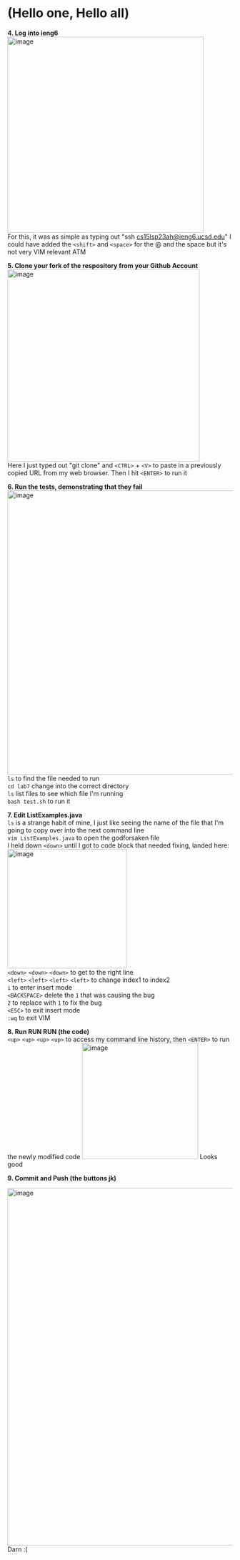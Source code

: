 # (Hello one, Hello all)

**4. Log into ieng6**
 <br />
<img width="439" alt="image" src="https://github.com/doduong102/How-To-Lab-4/assets/130004918/f225adc9-8607-4e95-8eca-711f5bfa2116">
 <br />
For this, it was as simple as typing out "ssh cs15lsp23ah@ieng6.ucsd.edu" I could have added the `<shift>` and `<space>` for the @ and the space but it's not very VIM relevant ATM

**5. Clone your fork of the respository from your Github Account**
<br />
<img width="430" alt="image" src="https://github.com/doduong102/How-To-Lab-4/assets/130004918/dbce9c6e-ef45-4810-a98a-f1514d66543c">
<br />
Here I just typed out "git clone" and `<CTRL>` + `<V>` to paste in a previously copied URL from my web browser. Then I hit `<ENTER>` to run it

**6. Run the tests, demonstrating that they fail**
<br />
<img width="636" alt="image" src="https://github.com/doduong102/How-To-Lab-4/assets/130004918/e4edccd5-c786-465b-8eb5-437d7272fb61">
<br />
`ls` to find the file needed to run
<br />
`cd lab7` change into the correct directory
<br />
`ls` list files to see which file I'm running
<br />
`bash test.sh` to run it

**7. Edit ListExamples.java**
<br />
`ls` is a strange habit of mine, I just like seeing the name of the file that I'm going to copy over into the next command line
<br />
`vim ListExamples.java` to open the godforsaken file
<br />
I held down `<down>` until I got to code block that needed fixing, landed here:
<br />
<img width="267" alt="image" src="https://github.com/doduong102/How-To-Lab-4/assets/130004918/68e72475-e598-4a06-b906-982795f56fe5">
<br />
`<down>` `<down>` `<down>` to get to the right line
<br />
`<left>` `<left>` `<left>` `<left>` to change index1 to index2
<br />
`i` to enter insert mode
<br />
 `<BACKSPACE>` delete the `1` that was causing the bug
<br />
 `2` to replace with `1` to fix the bug
<br />
 `<ESC>` to exit insert mode
<br />
 `:wq` to exit VIM
 <br />

**8. Run RUN RUN (the code)**
<br />
`<up>` `<up>` `<up>` `<up>` to access my command line history, then `<ENTER>` to run the newly modified code
<img width="260" alt="image" src="https://github.com/doduong102/How-To-Lab-4/assets/130004918/a5757283-d953-4b57-8527-0eec298be818">
Looks good
 
**9. Commit and Push (the buttons jk)**

<img width="800" alt="image" src="https://github.com/doduong102/How-To-Lab-4/assets/130004918/8e8469ed-2390-48f7-a810-1adc404f4014">
<br /> 
Darn :(
